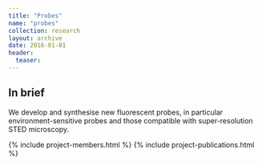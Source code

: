 ```yaml
---
title: "Probes"
name: "probes"
collection: research
layout: archive
date: 2016-01-01
header:
  teaser: 
---
```




In brief
--------
We develop and synthesise new fluorescent probes, in particular environment-sensitive probes and those compatible with super-resolution STED microscopy.


{% include project-members.html %}
{% include project-publications.html %}